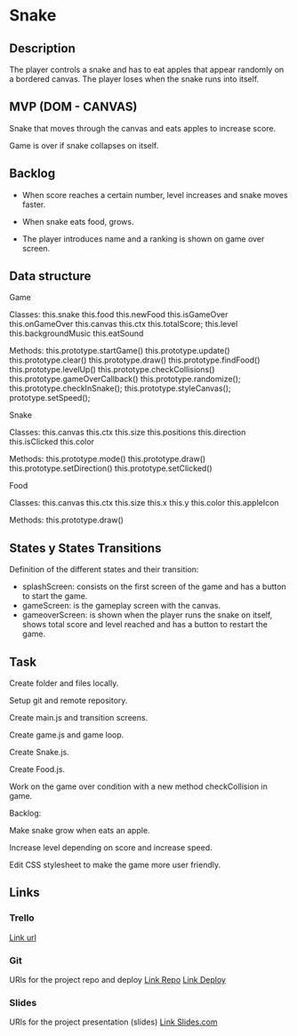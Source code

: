 # Snake

## Description
The player controls a snake and has to eat apples that appear randomly on a bordered canvas. The player loses when the snake runs into itself.

## MVP (DOM - CANVAS)

Snake that moves through the canvas and eats apples to increase score.

Game is over if snake collapses on itself.


## Backlog

- When score reaches a certain number, level increases and snake moves faster.

- When snake eats food, grows.

- The player introduces name and a ranking is shown on game over screen.

## Data structure

Game

  Classes:
    this.snake
    this.food
    this.newFood
    this.isGameOver
    this.onGameOver
    this.canvas
    this.ctx
    this.totalScore;
    this.level
    this.backgroundMusic
    this.eatSound

  Methods:
    this.prototype.startGame()
    this.prototype.update()
    this.prototype.clear()
    this.prototype.draw()
    this.prototype.findFood()
    this.prototype.levelUp()
    this.prototype.checkCollisions()
    this.prototype.gameOverCallback()
    this.prototype.randomize();
    this.prototype.checkInSnake();
    this.prototype.styleCanvas();
    prototype.setSpeed();

Snake

  Classes:
    this.canvas
    this.ctx
    this.size
    this.positions
    this.direction
    this.isClicked
    this.color

  Methods:
    this.prototype.mode()
    this.prototype.draw()
    this.prototype.setDirection()
    this.prototype.setClicked()

Food

  Classes:
    this.canvas
    this.ctx
    this.size
    this.x
    this.y
    this.color
    this.appleIcon

  Methods:
    this.prototype.draw()


## States y States Transitions
Definition of the different states and their transition:

- splashScreen: consists on the first screen of the game and has a button to start the game.
- gameScreen: is the gameplay screen with the canvas.
- gameoverScreen: is shown when the player runs the snake on itself, shows total score and level reached and has a button to restart the game.


## Task

Create folder and files locally.

Setup git and remote repository.

Create main.js and transition screens.

Create game.js and game loop.

Create Snake.js.

Create Food.js.

Work on the game over condition with a new method checkCollision in game.

Backlog:

  Make snake grow when eats an apple.

  Increase level depending on score and increase speed.

Edit CSS stylesheet to make the game more user friendly.

## Links


### Trello
[Link url](https://trello.com)


### Git
URls for the project repo and deploy
[Link Repo](http://github.com)
[Link Deploy](http://github.com)


### Slides
URls for the project presentation (slides)
[Link Slides.com](http://slides.com)